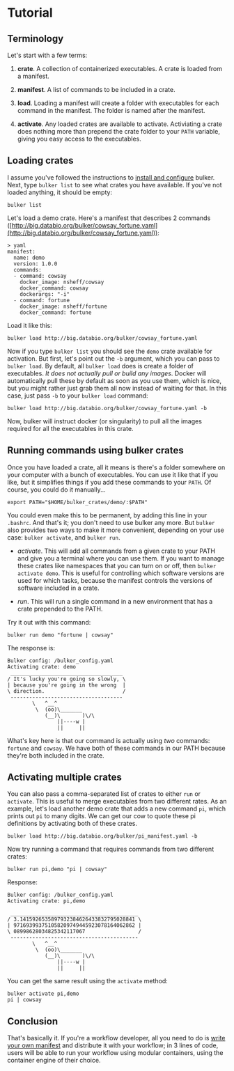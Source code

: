 # Tutorial

## Terminology

Let's start with a few terms:

1. **crate**. A collection of containerized executables. A crate is loaded from a manifest.

2. **manifest**. A list of commands to be included in a crate.

3. **load**. Loading a manifest will create a folder with executables for each command in the manifest. The folder is named after the manifest.

4. **activate**. Any loaded crates are available to activate. Activiating a crate does nothing more than prepend the crate folder to your `PATH` variable, giving you easy access to the executables.


## Loading crates

I assume you've followed the instructions to [install and configure](install.md) bulker. Next, type `bulker list` to see what crates you have available. If you've not loaded anything, it should be empty:

```
bulker list
```

Let's load a demo crate. Here's a manifest that describes 2 commands ([http://big.databio.org/bulker/cowsay_fortune.yaml](http://big.databio.org/bulker/cowsay_fortune.yaml)):

```
> yaml
manifest:
  name: demo
  version: 1.0.0
  commands:
  - command: cowsay
    docker_image: nsheff/cowsay
    docker_command: cowsay
    dockerargs: "-i"
  - command: fortune
    docker_image: nsheff/fortune
    docker_command: fortune
```

Load it like this: 

```
bulker load http://big.databio.org/bulker/cowsay_fortune.yaml
```

Now if you type `bulker list` you should see the `demo` crate available for activation. But first, let's point out the `-b` argument, which you can pass to `bulker load`. By default, all `bulker load` does is create a folder of executables. *It does not actually pull or build any images*. Docker will automatically pull these by default as soon as you use them, which is nice, but you might rather just grab them all now instead of waiting for that. In this case, just pass `-b` to your `bulker load` command:

```
bulker load http://big.databio.org/bulker/cowsay_fortune.yaml -b
```

Now, bulker will instruct docker (or singularity) to pull all the images required for all the executables in this crate.


## Running commands using bulker crates

Once you have loaded a crate, all it means is there's a folder somewhere on your computer with a bunch of executables. You can use it like that if you like, but it simplifies things if you add these commands to your `PATH`.  Of course, you could do it manually...

```
export PATH="$HOME/bulker_crates/demo/:$PATH"
```

You could even make this to be permanent, by adding this line in your `.bashrc`. And that's it; you don't need to use bulker any more. But `bulker` also provides two ways to make it more convenient, depending on your use case: `bulker activate`, and `bulker run`.

- *activate*. This will add all commands from a given crate to your PATH and give you a terminal where you can use them.  If you want to manage these crates like namespaces that you can turn on or off, then `bulker activate demo`. This is useful for controlling which software versions are used for which tasks, because the manifest controls the versions of software included in a crate.

- *run*. This will run a single command in a new environment that has a crate prepended to the PATH.

Try it out with this command:

```
bulker run demo "fortune | cowsay"
```

The response is:
```
Bulker config: /bulker_config.yaml
Activating crate: demo
 ____________________________________
/ It's lucky you're going so slowly, \
| because you're going in the wrong  |
\ direction.                         /
 ------------------------------------
        \   ^__^
         \  (oo)\_______
            (__)\       )\/\
                ||----w |
                ||     ||
```

What's key here is that our command is actually using *two* commands: `fortune` and `cowsay`. We have both of these commands in our PATH because they're both included in the crate.

## Activating multiple crates

You can also pass a comma-separated list of crates to either `run` or `activate`. This is useful to merge executables from two different rates. As an example, let's load another demo crate that adds a new command `pi`, which prints out `pi` to many digits. We can get our cow to quote these pi definitions by activating both of these crates.

```console
bulker load http://big.databio.org/bulker/pi_manifest.yaml -b
```

Now try running a command that requires commands from two different crates:

```
bulker run pi,demo "pi | cowsay"
```

Response:
```
Bulker config: /bulker_config.yaml
Activating crate: pi,demo

 _________________________________________
/ 3.1415926535897932384626433832795028841 \
| 971693993751058209749445923078164062862 |
\ 08998628034825342117067                 /
 -----------------------------------------
        \   ^__^
         \  (oo)\_______
            (__)\       )\/\
                ||----w |
                ||     ||
```

You can get the same result using the `activate` method:

```
bulker activate pi,demo
pi | cowsay
```

## Conclusion

That's basically it. If you're a workflow developer, all you need to do is [write your own manifest](manifest.md) and distribute it with your workflow; in 3 lines of code, users will be able to run your workflow using modular containers, using the container engine of their choice.

